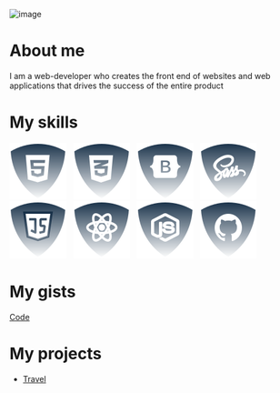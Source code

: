 ![image](https://www.leanyou.pl/wp-content/uploads/2020/08/MTM-Methods-Time-Measurement-1024x390.jpg)

# About me

I am a web-developer who creates the front end of websites and web applications that drives the success of the entire product

# My skills

![html5](./img/html.svg) &nbsp;
![css](./img/css.svg) &nbsp;
![Botstrap](./img/bootstrap.svg) &nbsp;
![Sass](./img/sass.svg) &nbsp;
![JS](./img/js.svg) &nbsp;
![ReactJS](./img/reactjs.svg) &nbsp;
![NodeJS](./img/nodejs.svg) &nbsp;
![Github](./img/github.svg) &nbsp;

# My gists

<a href="https://gist.github.com/JSDID">Code<a/>

# My projects

<ul>
  <li><a href="https://gist.github.com/JSDID">Travel<a/></li>
</ul>



